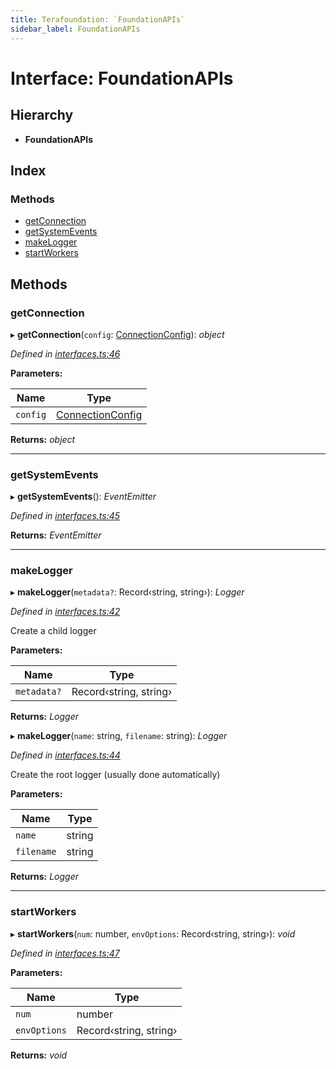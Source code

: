 ```yaml
---
title: Terafoundation: `FoundationAPIs`
sidebar_label: FoundationAPIs
---
```


# Interface: FoundationAPIs

## Hierarchy

* **FoundationAPIs**

## Index

### Methods

* [getConnection](foundationapis.md#getconnection)
* [getSystemEvents](foundationapis.md#getsystemevents)
* [makeLogger](foundationapis.md#makelogger)
* [startWorkers](foundationapis.md#startworkers)

## Methods

###  getConnection

▸ **getConnection**(`config`: [ConnectionConfig](connectionconfig.md)): *object*

*Defined in [interfaces.ts:46](https://github.com/terascope/teraslice/blob/ddd3f0a43/packages/terafoundation/src/interfaces.ts#L46)*

**Parameters:**

Name | Type |
------ | ------ |
`config` | [ConnectionConfig](connectionconfig.md) |

**Returns:** *object*

___

###  getSystemEvents

▸ **getSystemEvents**(): *EventEmitter*

*Defined in [interfaces.ts:45](https://github.com/terascope/teraslice/blob/ddd3f0a43/packages/terafoundation/src/interfaces.ts#L45)*

**Returns:** *EventEmitter*

___

###  makeLogger

▸ **makeLogger**(`metadata?`: Record‹string, string›): *Logger*

*Defined in [interfaces.ts:42](https://github.com/terascope/teraslice/blob/ddd3f0a43/packages/terafoundation/src/interfaces.ts#L42)*

Create a child logger

**Parameters:**

Name | Type |
------ | ------ |
`metadata?` | Record‹string, string› |

**Returns:** *Logger*

▸ **makeLogger**(`name`: string, `filename`: string): *Logger*

*Defined in [interfaces.ts:44](https://github.com/terascope/teraslice/blob/ddd3f0a43/packages/terafoundation/src/interfaces.ts#L44)*

Create the root logger (usually done automatically)

**Parameters:**

Name | Type |
------ | ------ |
`name` | string |
`filename` | string |

**Returns:** *Logger*

___

###  startWorkers

▸ **startWorkers**(`num`: number, `envOptions`: Record‹string, string›): *void*

*Defined in [interfaces.ts:47](https://github.com/terascope/teraslice/blob/ddd3f0a43/packages/terafoundation/src/interfaces.ts#L47)*

**Parameters:**

Name | Type |
------ | ------ |
`num` | number |
`envOptions` | Record‹string, string› |

**Returns:** *void*
